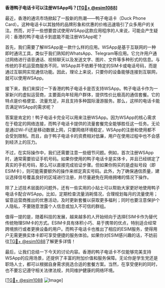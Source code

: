 **香港鸭子电话卡可以注册WSApp吗？[[TG💪+ @esim1088](https://t.me/s/esim1088)]**

最近，香港的通讯市场掀起了一股新的热潮——鸭子电话卡（Duck Phone Card）。这种电话卡以其独特的品牌形象和优惠的价格迅速吸引了众多用户的关注。然而，对于一些想要尝试使用WSApp这款应用程序的人来说，可能会产生疑问：香港的鸭子电话卡到底能不能注册WSApp呢？

首先，我们需要了解WSApp是一款什么样的应用。WSApp是基于互联网的一种即时通讯工具，类似于我们熟知的WhatsApp、Telegram等应用。它允许用户通过网络进行语音通话、视频聊天以及发送文字、图片、文件等多种形式的信息。与传统的手机运营商服务不同，WSApp并不依赖于特定的SIM卡或电话号码，而是通过互联网实现通信功能。因此，理论上来说，只要你的设备能够连接到互联网，就可以使用WSApp。

接下来，我们来探讨一下香港的鸭子电话卡是否支持WSApp。鸭子电话卡作为一家新兴的虚拟运营商，主要面向年轻用户群体，提供性价比极高的通信套餐。它的特点是价格便宜、流量充足，并且支持多种国际漫游服务。那么，这样的电话卡能否满足WSApp的需求呢？

答案是肯定的！鸭子电话卡完全可以用来注册WSApp。因为WSApp的核心需求在于稳定的网络连接，而鸭子电话卡提供的流量套餐完全能够胜任这一任务。无论是通过Wi-Fi还是移动数据上网，只要网络环境稳定，WSApp的注册和使用都不会受到限制。而且，由于鸭子电话卡的资费相对低廉，用户在使用过程中也不会感到经济上的压力。

不过，在实际操作中，我们还需要注意一些细节问题。例如，首次注册WSApp时，通常需要验证手机号码。如果你使用的鸭子电话卡是实体卡，并且已经绑定了真实的手机号码，那么可以直接完成验证步骤。但如果你购买的是虚拟号段（即ESIM卡），则可能需要额外的操作来绑定真实号码。此外，为了确保通信质量，建议选择信号覆盖良好的区域进行注册，并尽量避免在网络拥堵的情况下操作。

除了上述技术层面的问题外，还有一些实用的小贴士可以帮助大家更好地使用鸭子电话卡配合WSApp。比如，定期检查流量消耗情况，合理规划每月的流量使用；留意运营商推出的优惠活动，及时更新套餐以获取更多福利；同时也要注意保护个人隐私，不要随意泄露个人信息或加入不可信的群组。

值得一提的是，随着科技的发展，越来越多的人开始倾向于选择ESIM卡作为替代传统物理SIM卡的方式。ESIM卡具有体积小巧、易于携带的优点，特别适合经常跨境旅行或者更换设备的用户。而鸭子电话卡也推出了相应的ESIM服务，使得用户无需更换实体卡即可享受便捷的服务体验。如果你对ESIM感兴趣的话，不妨前往[TG💪+ @esim1088](https://t.me/s/esim1088)了解更多详情！

最后，让我们总结一下今天的讨论内容。香港的鸭子电话卡不仅能够完美支持WSApp的应用场景，还提供了丰富的附加价值和服务保障。无论你是学生党还是职场人士，都可以根据自身需求挑选合适的套餐方案。当然，在享受便利的同时，也不要忘记遵守相关法律法规，共同维护健康的网络环境。

[[TG💪+ @esim1088](https://t.me/s/esim1088) ![Image](https://i.postimg.cc/4NQfJmqS/Snipaste-2025-05-13-00-14-12.png)]